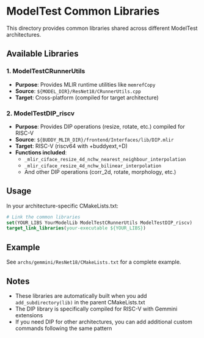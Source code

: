 # ModelTest Common Libraries

This directory provides common libraries shared across different ModelTest architectures.

## Available Libraries

### 1. ModelTestCRunnerUtils
- **Purpose**: Provides MLIR runtime utilities like `memrefCopy`
- **Source**: `${MODEL_DIR}/ResNet18/CRunnerUtils.cpp`
- **Target**: Cross-platform (compiled for target architecture)

### 2. ModelTestDIP_riscv
- **Purpose**: Provides DIP operations (resize, rotate, etc.) compiled for RISC-V
- **Source**: `${BUDDY_MLIR_DIR}/frontend/Interfaces/lib/DIP.mlir`
- **Target**: RISC-V (riscv64 with +buddyext,+D)
- **Functions included**:
  - `_mlir_ciface_resize_4d_nchw_nearest_neighbour_interpolation`
  - `_mlir_ciface_resize_4d_nchw_bilinear_interpolation`
  - And other DIP operations (corr_2d, rotate, morphology, etc.)

## Usage

In your architecture-specific CMakeLists.txt:

```cmake
# Link the common libraries
set(YOUR_LIBS YourModelLib ModelTestCRunnerUtils ModelTestDIP_riscv)
target_link_libraries(your-executable ${YOUR_LIBS})
```

## Example

See `archs/gemmini/ResNet18/CMakeLists.txt` for a complete example.

## Notes

- These libraries are automatically built when you add `add_subdirectory(lib)` in the parent CMakeLists.txt
- The DIP library is specifically compiled for RISC-V with Gemmini extensions
- If you need DIP for other architectures, you can add additional custom commands following the same pattern
